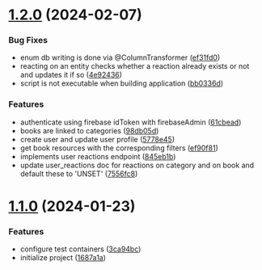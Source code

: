 # [1.2.0](https://github.com/Bookwel-Team/bookwel-api/compare/v1.1.0...v1.2.0) (2024-02-07)


### Bug Fixes

* enum db writing is done via @ColumnTransformer ([ef31fd0](https://github.com/Bookwel-Team/bookwel-api/commit/ef31fd089eb7c00d8d786102662aec2fd4ceb585))
* reacting on an entity checks whether a reaction already exists or not and updates it if so ([4e92436](https://github.com/Bookwel-Team/bookwel-api/commit/4e9243631b5ce9caf11f461979a427e759522804))
* script is not executable when building application ([bb0336d](https://github.com/Bookwel-Team/bookwel-api/commit/bb0336d0cec8056cf90d5fb441c80ea30497315c))


### Features

* authenticate using firebase idToken with firebaseAdmin ([61cbead](https://github.com/Bookwel-Team/bookwel-api/commit/61cbeadb4b70679ce0fa9403dda71d84c8277e13))
* books are linked to categories ([98db05d](https://github.com/Bookwel-Team/bookwel-api/commit/98db05d6729868ede7e54f461cfbbd0e1b9dc021))
* create user and update user profile ([5778e45](https://github.com/Bookwel-Team/bookwel-api/commit/5778e452638f504736ce2060ea543518cb969ce7))
* get book resources with the corresponding filters ([ef90f81](https://github.com/Bookwel-Team/bookwel-api/commit/ef90f81a148b702fae78a7429bd28556ba733c4d))
* implements user reactions endpoint ([845eb1b](https://github.com/Bookwel-Team/bookwel-api/commit/845eb1b4bc20720fd273f731eebf3204daee8072))
* update user_reactions doc for reactions on category and on book and default these to 'UNSET' ([7556fc8](https://github.com/Bookwel-Team/bookwel-api/commit/7556fc870317bd9616a7a18fd884139cd43cf6a0))



# [1.1.0](https://github.com/Bookwel-Team/bookwel-api/compare/1687a1a57f2ad8e626298f847fa2ef5c8e7076bc...v1.1.0) (2024-01-23)


### Features

* configure test containers ([3ca94bc](https://github.com/Bookwel-Team/bookwel-api/commit/3ca94bcbc796861ebdc466ca518cc4722bfba418))
* initialize project ([1687a1a](https://github.com/Bookwel-Team/bookwel-api/commit/1687a1a57f2ad8e626298f847fa2ef5c8e7076bc))



